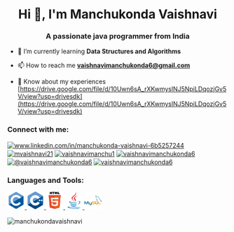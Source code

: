 <h1 align="center">Hi 👋, I'm Manchukonda Vaishnavi</h1>
<h3 align="center">A passionate java programmer from India</h3>

- 🌱 I’m currently learning **Data Structures and Algorithms**

- 📫 How to reach me **vaishnavimanchukonda6@gmail.com**

- 📄 Know about my experiences [https://drive.google.com/file/d/10Uwn6sA_rXKwmyslNJ5NpiLDqozjGv5V/view?usp=drivesdk](https://drive.google.com/file/d/10Uwn6sA_rXKwmyslNJ5NpiLDqozjGv5V/view?usp=drivesdk)

<h3 align="left">Connect with me:</h3>
<p align="left">
<a href="https://linkedin.com/in/www.linkedin.com/in/manchukonda-vaishnavi-6b5257244" target="blank"><img align="center" src="https://raw.githubusercontent.com/rahuldkjain/github-profile-readme-generator/master/src/images/icons/Social/linked-in-alt.svg" alt="www.linkedin.com/in/manchukonda-vaishnavi-6b5257244" height="30" width="40" /></a>
<a href="https://www.codechef.com/users/mvaishnavi21" target="blank"><img align="center" src="https://cdn.jsdelivr.net/npm/simple-icons@3.1.0/icons/codechef.svg" alt="mvaishnavi21" height="30" width="40" /></a>
<a href="https://www.hackerrank.com/vaishnavimanchu1" target="blank"><img align="center" src="https://raw.githubusercontent.com/rahuldkjain/github-profile-readme-generator/master/src/images/icons/Social/hackerrank.svg" alt="vaishnavimanchu1" height="30" width="40" /></a>
<a href="https://www.leetcode.com/vaishnavimanchukonda6" target="blank"><img align="center" src="https://raw.githubusercontent.com/rahuldkjain/github-profile-readme-generator/master/src/images/icons/Social/leet-code.svg" alt="vaishnavimanchukonda6" height="30" width="40" /></a>
<a href="https://www.hackerearth.com/@vaishnavimanchukonda6" target="blank"><img align="center" src="https://raw.githubusercontent.com/rahuldkjain/github-profile-readme-generator/master/src/images/icons/Social/hackerearth.svg" alt="@vaishnavimanchukonda6" height="30" width="40" /></a>
<a href="https://auth.geeksforgeeks.org/user/vaishnavimanchukonda6" target="blank"><img align="center" src="https://raw.githubusercontent.com/rahuldkjain/github-profile-readme-generator/master/src/images/icons/Social/geeks-for-geeks.svg" alt="vaishnavimanchukonda6" height="30" width="40" /></a>
</p>

<h3 align="left">Languages and Tools:</h3>
<p align="left"> <a href="https://www.cprogramming.com/" target="_blank" rel="noreferrer"> <img src="https://raw.githubusercontent.com/devicons/devicon/master/icons/c/c-original.svg" alt="c" width="40" height="40"/> </a> <a href="https://www.w3schools.com/cpp/" target="_blank" rel="noreferrer"> <img src="https://raw.githubusercontent.com/devicons/devicon/master/icons/cplusplus/cplusplus-original.svg" alt="cplusplus" width="40" height="40"/> </a> <a href="https://www.w3.org/html/" target="_blank" rel="noreferrer"> <img src="https://raw.githubusercontent.com/devicons/devicon/master/icons/html5/html5-original-wordmark.svg" alt="html5" width="40" height="40"/> </a> <a href="https://www.java.com" target="_blank" rel="noreferrer"> <img src="https://raw.githubusercontent.com/devicons/devicon/master/icons/java/java-original.svg" alt="java" width="40" height="40"/> </a> <a href="https://www.mysql.com/" target="_blank" rel="noreferrer"> <img src="https://raw.githubusercontent.com/devicons/devicon/master/icons/mysql/mysql-original-wordmark.svg" alt="mysql" width="40" height="40"/> </a> </p>

<p><img align="center" src="https://github-readme-stats.vercel.app/api/top-langs?username=manchukondavaishnavi&show_icons=true&locale=en&layout=compact" alt="manchukondavaishnavi" /></p>



